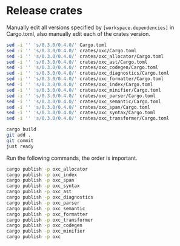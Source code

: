 # Release crates

Manually edit all versions specified by `[workspace.dependencies]` in Cargo.toml,
also manually edit each of the crates version.

```bash
sed -i '' 's/0.3.0/0.4.0/' Cargo.toml
sed -i '' 's/0.3.0/0.4.0/' crates/oxc/Cargo.toml
sed -i '' 's/0.3.0/0.4.0/' crates/oxc_allocator/Cargo.toml
sed -i '' 's/0.3.0/0.4.0/' crates/oxc_ast/Cargo.toml
sed -i '' 's/0.3.0/0.4.0/' crates/oxc_codegen/Cargo.toml
sed -i '' 's/0.3.0/0.4.0/' crates/oxc_diagnostics/Cargo.toml
sed -i '' 's/0.3.0/0.4.0/' crates/oxc_formatter/Cargo.toml
sed -i '' 's/0.3.0/0.4.0/' crates/oxc_index/Cargo.toml
sed -i '' 's/0.3.0/0.4.0/' crates/oxc_minifier/Cargo.toml
sed -i '' 's/0.3.0/0.4.0/' crates/oxc_parser/Cargo.toml
sed -i '' 's/0.3.0/0.4.0/' crates/oxc_semantic/Cargo.toml
sed -i '' 's/0.3.0/0.4.0/' crates/oxc_span/Cargo.toml
sed -i '' 's/0.3.0/0.4.0/' crates/oxc_syntax/Cargo.toml
sed -i '' 's/0.3.0/0.4.0/' crates/oxc_transformer/Cargo.toml

cargo build
git add .
git commit
just ready
```

Run the following commands, the order is important.

```bash
cargo publish -p oxc_allocator
cargo publish -p oxc_index
cargo publish -p oxc_span
cargo publish -p oxc_syntax
cargo publish -p oxc_ast
cargo publish -p oxc_diagnostics
cargo publish -p oxc_parser
cargo publish -p oxc_semantic
cargo publish -p oxc_formatter
cargo publish -p oxc_transformer
cargo publish -p oxc_codegen
cargo publish -p oxc_minifier
cargo publish -p oxc
```

